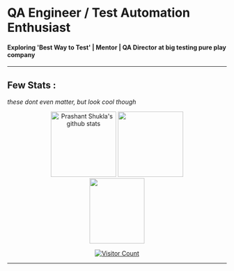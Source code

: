   # QA Engineer / Test Automation Enthusiast
  
  #### Exploring 'Best Way to Test' | Mentor | QA Director at big testing pure play company
  
  ----
  
  ## Few Stats : 
  _these dont even matter, but look cool though_
    
<p align="center"> 
  <img src="https://github-readme-stats.vercel.app/api?username=prashantshukla-qa&amp;show_icons=true&amp;theme=radical" alt="Prashant Shukla's github stats" height="150"/> 
  <img src="https://github-readme-stats.vercel.app/api/top-langs/?username=prashantshukla-qa&layout=compact&hide_title=1&card_width=300&theme=radical" height="150">
  <a href="https://stackoverflow.com/users/1517162/prashant-shukla">
    <img src="https://stackoverflow.com/users/flair/1517162.png" height="150" width="50%"
  </a>
  <p align="center"> 
    <img src="https://profile-counter.glitch.me/prashantshukla-qa/count.svg" alt="Visitor Count" align="center" />
  </p>
</p>
  
 ----
    

